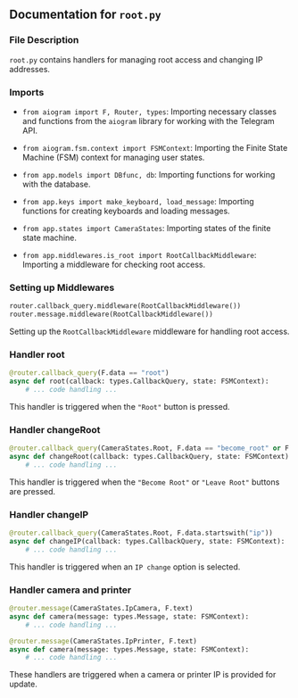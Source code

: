 ## Documentation for `root.py`

### File Description

`root.py` contains handlers for managing root access and changing IP addresses.

### Imports

- `from aiogram import F, Router, types`: Importing necessary classes and functions from the `aiogram` library for working with the Telegram API.

- `from aiogram.fsm.context import FSMContext`: Importing the Finite State Machine (FSM) context for managing user states.

- `from app.models import DBfunc, db`: Importing functions for working with the database.

- `from app.keys import make_keyboard, load_message`: Importing functions for creating keyboards and loading messages.

- `from app.states import CameraStates`: Importing states of the finite state machine.

- `from app.middlewares.is_root import RootCallbackMiddleware`: Importing a middleware for checking root access.

### Setting up Middlewares

```python
router.callback_query.middleware(RootCallbackMiddleware())
router.message.middleware(RootCallbackMiddleware())
```
Setting up the `RootCallbackMiddleware` middleware for handling root access.

### Handler root
```python
@router.callback_query(F.data == "root")
async def root(callback: types.CallbackQuery, state: FSMContext):
    # ... code handling ...
```
This handler is triggered when the `"Root"` button is pressed.

### Handler changeRoot
```python
@router.callback_query(CameraStates.Root, F.data == "become_root" or F.data == "leave_root")
async def changeRoot(callback: types.CallbackQuery, state: FSMContext):
    # ... code handling ...
```
This handler is triggered when the `"Become Root"` or `"Leave Root"` buttons are pressed.

### Handler changeIP
```python
@router.callback_query(CameraStates.Root, F.data.startswith("ip"))
async def changeIP(callback: types.CallbackQuery, state: FSMContext):
    # ... code handling ...
```
This handler is triggered when an `IP change` option is selected.

### Handler camera and printer
```python
@router.message(CameraStates.IpCamera, F.text)
async def camera(message: types.Message, state: FSMContext):
    # ... code handling ...

@router.message(CameraStates.IpPrinter, F.text)
async def camera(message: types.Message, state: FSMContext):
    # ... code handling ...
```
These handlers are triggered when a camera or printer IP is provided for update.